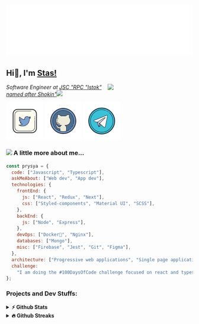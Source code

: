 <h1 align="center">
  <img src="https://raw.githubusercontent.com/prysya/prysya/main/readme.svg" alt="Prysya" />
</h1>

## Hi👋, I'm [Stas!](https://github.com/prysya/)

<img align='right' src="https://media.giphy.com/media/3oKIPnAiaMCws8nOsE/giphy.gif" width="230">
<p><em>Software Engineer at <a href="http://istokmw.ru/">JSC "RPC "Istok" named after Shokin"</a><img src="https://media.giphy.com/media/WUlplcMpOCEmTGBtBW/giphy.gif" width="30"> 
</em></p>

[![Twitter](https://raw.githubusercontent.com/prysya/prysya/main/icons/icons8-twitter.png)](https://twitter.com/prysya_webdev)
[![Github](https://raw.githubusercontent.com/prysya/prysya/main/icons/icons8-github.png)](https://github.com/prysya)
[![Telegram](https://raw.githubusercontent.com/prysya/prysya/main/icons/icons8-telegram.png)](https://t.me/Bloodofabyss)

### <img src="https://media.giphy.com/media/j5hWF2V3RlNGItTkGc/giphy.gif" width="50"> A little more about me...

```javascript
const prysya = {
  code: ["Javascript", "Typescript"],
  askMeAbout: ["Web dev", "App dev"],
  technologies: {
    frontEnd: {
      js: ["React", "Redux", "Next"],
      css: ["Styled-components", "Material UI", "SCSS"],
    },
    backEnd: {
      js: ["Node", "Express"],
    },
    devOps: ["Docker🐳", "Nginx"],
    databases: ["Mongo"],
    misc: ["Firebase", "Jest", "Git", "Figma"],
  },
  architecture: ["Progressive web applications", "Single page applications"],
  challenge:
    "I am doing the #100DaysOfCode challenge focused on react and typescript",
};
```

### Projects and Dev Stuffs:


<details>	
  <summary><b>⚡ Github Stats</b></summary>

<img height="180em" src="https://github-readme-stats.vercel.app/api?username=prysya&theme=tokyonight&show_icons=true&hide_border=true&&count_private=true&include_all_commits=true" />
<img height="180em" src="https://github-readme-stats.vercel.app/api/top-langs/?username=prysya&theme=tokyonight&exclude_repo=KNN-Image-Classification&show_icons=true&hide_border=true&layout=compact&langs_count=8"/>
</details>

<details>	
  <summary><b>🔥 Github Streaks</b></summary>

<img height="180em" src="https://github-readme-streak-stats.herokuapp.com/?user=prysya&theme=tokyonight&hide_border=true" />
</details>
